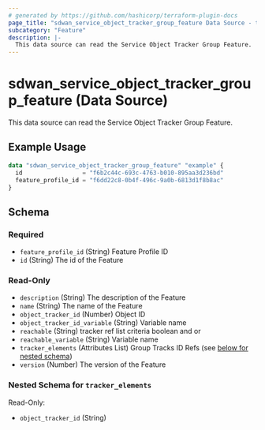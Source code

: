 ```yaml
---
# generated by https://github.com/hashicorp/terraform-plugin-docs
page_title: "sdwan_service_object_tracker_group_feature Data Source - terraform-provider-sdwan"
subcategory: "Feature"
description: |-
  This data source can read the Service Object Tracker Group Feature.
---
```


# sdwan_service_object_tracker_group_feature (Data Source)

This data source can read the Service Object Tracker Group Feature.

## Example Usage

```terraform
data "sdwan_service_object_tracker_group_feature" "example" {
  id                 = "f6b2c44c-693c-4763-b010-895aa3d236bd"
  feature_profile_id = "f6dd22c8-0b4f-496c-9a0b-6813d1f8b8ac"
}
```

<!-- schema generated by tfplugindocs -->
## Schema

### Required

- `feature_profile_id` (String) Feature Profile ID
- `id` (String) The id of the Feature

### Read-Only

- `description` (String) The description of the Feature
- `name` (String) The name of the Feature
- `object_tracker_id` (Number) Object ID
- `object_tracker_id_variable` (String) Variable name
- `reachable` (String) tracker ref list criteria boolean and or
- `reachable_variable` (String) Variable name
- `tracker_elements` (Attributes List) Group Tracks ID Refs (see [below for nested schema](#nestedatt--tracker_elements))
- `version` (Number) The version of the Feature

<a id="nestedatt--tracker_elements"></a>
### Nested Schema for `tracker_elements`

Read-Only:

- `object_tracker_id` (String)
